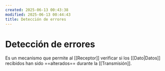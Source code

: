 ```yaml
---
created: 2025-06-13 00:43:38
modified: 2025-06-13 00:44:43
title: Detección de errores
---
```


# Detección de errores

Es un mecanismo que permite al [[Receptor]] verificar si los [[Dato|Datos]] recibidos han sido ==alterados== durante la [[Transmisión]].
